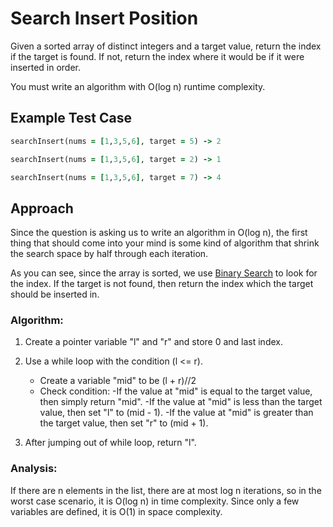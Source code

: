 # Search Insert Position

Given a sorted array of distinct integers and a target value, return the index if the target is found. If not, return the index where it would be if it were inserted in order.

You must write an algorithm with O(log n) runtime complexity.


## Example Test Case

```rb
searchInsert(nums = [1,3,5,6], target = 5) -> 2 

searchInsert(nums = [1,3,5,6], target = 2) -> 1

searchInsert(nums = [1,3,5,6], target = 7) -> 4

```

## Approach

Since the question is asking us to write an algorithm in O(log n), the first thing that should come into your mind is some kind of algorithm that shrink the search space by half through each iteration. 

As you can see, since the array is sorted, we use [Binary Search](https://github.com/yeahmoeee/interesting_programming_problems/tree/main/Binary%20Search) to look for the index. If the target is not found, then return the index which the target should be inserted in. 


### Algorithm:
1. Create a pointer variable "l" and "r" and store 0 and last index.

2. Use a while loop with the condition (l <= r). 
      - Create a variable "mid" to be (l + r)//2 
      - Check condition:
            -If the value at "mid" is equal to the target value, then simply return "mid".
            -If the value at "mid" is less than the target value, then
            set "l" to (mid - 1).
            -If the value at "mid" is greater than the target value, then
            set "r" to (mid + 1).
3.  After jumping out of while loop, return "l".

### Analysis:

If there are n elements in the list, there are at most log n iterations, so in the worst case scenario, it is O(log n) in time complexity. Since only a few variables are defined, it is O(1) in space complexity. 


